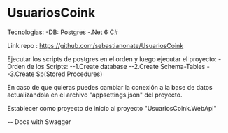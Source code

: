 # UsuariosCoink
Tecnologias:
-DB: Postgres
-.Net 6 C#

Link repo : https://github.com/sebastianonate/UsuariosCoink

Ejecutar los scripts de postgres en el orden y luego ejecutar el proyecto:
-Orden de los Scripts:
--1.Create database
--2.Create Schema-Tables
--3.Create Sp(Stored Procedures)

En caso de que quieras puedes cambiar la conexión a la base de datos actualizandola en el archivo "appsettings.json" del proyecto.

Establecer como proyecto de inicio al proyecto "UsuariosCoink.WebApi"

-- Docs with Swagger
